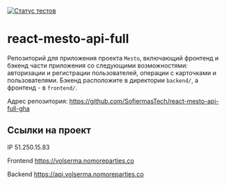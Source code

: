[![Статус тестов](../../actions/workflows/tests.yml/badge.svg)](../../actions/workflows/tests.yml)

# react-mesto-api-full
Репозиторий для приложения проекта `Mesto`, включающий фронтенд и бэкенд части приложения со следующими возможностями: авторизации и регистрации пользователей, операции с карточками и пользователями. Бэкенд расположите в директории `backend/`, а фронтенд - в `frontend/`. 


Адрес репозитория: https://github.com/SofiermasTech/react-mesto-api-full-gha

## Ссылки на проект

IP 51.250.15.83

Frontend https://volserma.nomoreparties.co

Backend https://api.volserma.nomoreparties.co
